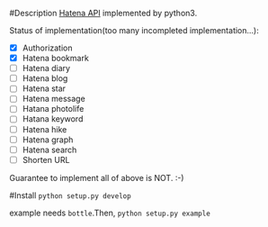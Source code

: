 #Description
[Hatena API](http://developer.hatena.ne.jp/) implemented by python3.

Status of implementation(too many incompleted implementation...):

- [x] Authorization
- [x] Hatena bookmark
- [ ] Hatena diary
- [ ] Hatena blog
- [ ] Hatena star
- [ ] Hatena message
- [ ] Hatana photolife
- [ ] Hatana keyword
- [ ] Hatena hike
- [ ] Hatena graph
- [ ] Hatena search
- [ ] Shorten URL

Guarantee to implement all of above is NOT. :-)

#Install
`python setup.py develop`

example needs `bottle`.Then, `python setup.py example`
